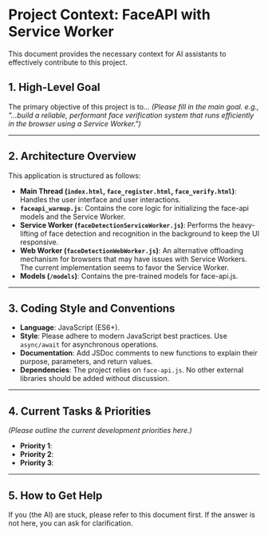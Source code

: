 # Project Context: FaceAPI with Service Worker

This document provides the necessary context for AI assistants to effectively contribute to this project.

## 1. High-Level Goal

The primary objective of this project is to... 
*(Please fill in the main goal. e.g., "...build a reliable, performant face verification system that runs efficiently in the browser using a Service Worker.")*

---

## 2. Architecture Overview

This application is structured as follows:

*   **Main Thread (`index.html`, `face_register.html`, `face_verify.html`)**: Handles the user interface and user interactions.
*   **`faceapi_warmup.js`**: Contains the core logic for initializing the face-api models and the Service Worker.
*   **Service Worker (`faceDetectionServiceWorker.js`)**: Performs the heavy-lifting of face detection and recognition in the background to keep the UI responsive.
*   **Web Worker (`faceDetectionWebWorker.js`)**: An alternative offloading mechanism for browsers that may have issues with Service Workers. The current implementation seems to favor the Service Worker.
*   **Models (`/models`)**: Contains the pre-trained models for face-api.js.

---

## 3. Coding Style and Conventions

*   **Language**: JavaScript (ES6+).
*   **Style**: Please adhere to modern JavaScript best practices. Use `async/await` for asynchronous operations.
*   **Documentation**: Add JSDoc comments to new functions to explain their purpose, parameters, and return values.
*   **Dependencies**: The project relies on `face-api.js`. No other external libraries should be added without discussion.

---

## 4. Current Tasks & Priorities

*(Please outline the current development priorities here.)*

*   **Priority 1**: 
*   **Priority 2**: 
*   **Priority 3**: 

---

## 5. How to Get Help

If you (the AI) are stuck, please refer to this document first. If the answer is not here, you can ask for clarification.
